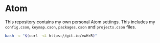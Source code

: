 # Atom
This repository contains my own personal Atom settings. This includes my `config.cson`, `keymap.cson`, `packages.cson` and `projects.cson` files.

```bash
bash -c "$(curl -sL https://git.io/vwHrR)"
```

